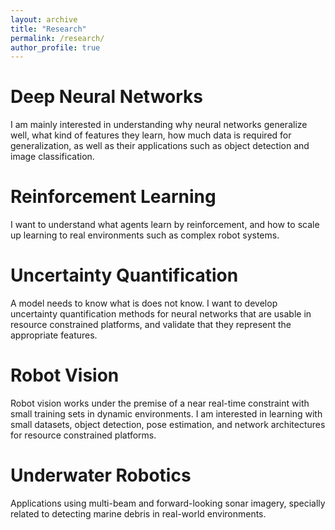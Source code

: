 ```yaml
---
layout: archive
title: "Research"
permalink: /research/
author_profile: true
---
```


# Deep Neural Networks

I am mainly interested in understanding why neural networks generalize well,  what kind of features they learn, how much data is required for generalization, as well as their applications such as object detection and image classification.

# Reinforcement Learning

I want to understand what agents learn by reinforcement, and how to scale up learning to real environments such as complex robot systems.

# Uncertainty Quantification

A model needs to know what is does not know. I want to develop uncertainty quantification methods for neural networks that are usable in resource constrained platforms, and validate that they represent the appropriate features.

# Robot Vision

Robot vision works under the premise of a near real-time constraint with small training sets in dynamic environments. I am interested in learning with small datasets, object detection, pose estimation, and network architectures for resource constrained platforms.

# Underwater Robotics

Applications using multi-beam and forward-looking sonar imagery, specially related to detecting marine debris in real-world environments.
